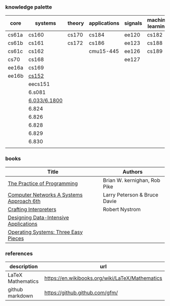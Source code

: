 ### knowledge palette

| core  | systems | theory | applications | signals | machine learning | data science | math     |
| ----- | ------- | ------ | ------------ | ------- | ---------------- | ------------ | -------- |
| cs61a | cs160   | cs170  | cs184        | ee120   | cs182            | data8        | math1a   |
| cs61b | cs161   | cs172  | cs186        | ee123   | cs188            | [data100](notes/ucb_data100.md)      | math1b   |
| cs61c | cs162   |        | cmu15-445    | ee126   | cs189            |              | math53   |
| cs70  | cs168   |        |              | ee127   |                  |              | math54   |
| ee16a | cs169   |        |              |         |                  |              | math55   |
| ee16b | [cs152](notes/ucb_cs152.md)   |        |              |         |                  |              | math110  |
|       | eecs151 |        |              |         |                  |              | math128a |
|       | 6.s081  |        |              |         |                  |              |          |
|       | [6.033/6.1800](notes/mit_6.1800.md)   |        |              |         |                  |              | math113  |
|       | 6.824   |        |              |         |                  |              | math104  |
|       | 6.826   |        |              |         |                  |              |          |
|       | 6.828   |        |              |         |                  |              | math185  |
|       | 6.829   |        |              |         |                  |              |          |
|       | 6.830   |        |              |         |                  |              |          |
|       |         |        |              |         |                  |              |          |

### books
| Title | Authors |
| ---- | ---- |
| [The Practice of Programming](notes/book_TPP.md) | Brian W. kernighan, Rob Pike |
| [Computer Networks A Systems Approach 6th](notes/book_CNASA.md) | Larry Peterson & Bruce Davie |
| [Crafting Interpreters](notes/book_CraftingInterpreters.md) | Robert Nystrom |
| [Designing Data-Intensive Applications](notes/book_DDIA.md) | |
| [Operating Systems: Three Easy Pieces](notes/book_OSTEP.md) | |


### references


| description       | url                                             |
| ----------------- | ----------------------------------------------- |
| LaTeX Mathematics | https://en.wikibooks.org/wiki/LaTeX/Mathematics |
| github markdown   | https://github.github.com/gfm/                  |

